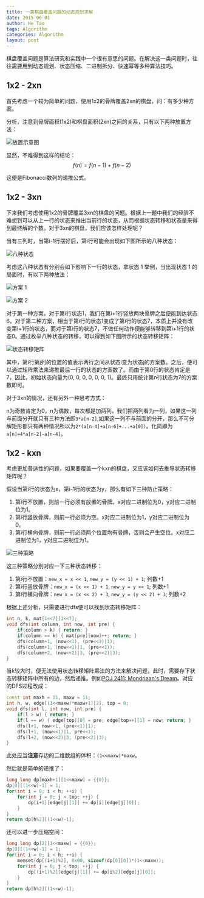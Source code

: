 ```yaml
---
title: 一类棋盘覆盖问题的动态规划求解
date: 2015-06-01
author: He Tao
tags: Algorithm
categories: Algorithm
layout: post
---
```


棋盘覆盖问题是算法研究和实践中一个很有意思的问题。在解决这一类问题时，往往需要用到动态规划、状态压缩、二进制拆分、快速幂等多种算法技巧。

1x2 - 2xn
----------

首先考虑一个较为简单的问题，使用1x2的骨牌覆盖2xn的棋盘，问：有多少种方案。

<!--more-->

分析，注意到骨牌面积(1x2)和棋盘面积(2xn)之间的关系，只有以下两种放置方法：

![放置示意图][1]

显然，不难得到这样的结论：$$f(n) = f(n-1) + f(n-2) $$

这便是Fibonacci数列的递推公式。

1x2 - 3xn
---------

下来我们考虑使用1x2的骨牌覆盖3xn的棋盘的问题。根据上一题中我们的经验不难想到可以从上一行的状态来推出当前行的状态，从而根据状态转移和状态量来得到最终解的个数。对于3xn的棋盘，我们应该怎样处理呢？

当有三列时，当第i-1行摆好后，第i行可能会出现如下图所示的八种状态：

![八种状态][2]

考虑这八种状态有分别会如下影响下一行的状态，拿状态 1 举例，当出现状态 1 的局面时，有以下两种放法：

![方案 1][3]

![方案 2][4]

对于第一种方案，对于第i行状态1，我们在第i+1行竖放两块骨牌之后便能到达状态6。对于第二种方案，相当于第i行的状态1变成了第i行的状态7，本质上并没有改变第i+1行的状态，而对于第i行的状态7，不做任何动作便能够转移到第i+1行的状态0。通过枚举八种状态的转移，可以得到如下图所示的状态转移矩阵：

![状态转移矩阵][5]

其中，第i行第j列的位置的值表示两行之间从状态i变为状态j的方案数。之后，便可以通过矩阵乘法来递推最后一行的状态的方案数了。而由于第0行的状态肯定是7，因此，初始状态向量为(0, 0, 0, 0, 0, 0, 1)。最终只用统计第n行状态为7的方案数即可。

对于3xn的情况，还有另外一种思考方式：

n为奇数肯定为0，n为偶数，每次都是加两列，我们把两列看为一列，如果这一列与前面分开就只有三种方法即`3*a[n-2]`,如果这一列不与前面的分开，那么不可分解矩形都只有两种情况所以为`2*(a[n-4]+a[n-6]+...+a[0])`。化简即为`a[n]=4*a[n-2]-a[n-4]`。

1x2 - kxn
---------

考虑更加普适性的问题，如果要覆盖一个kxn的棋盘，又应该如何去推导状态转移矩阵呢？

假设当第i行的状态为x，第i-1行的状态为y，那么有如下三种防止策略：

1. 第i行不放置，则前一行必须有放置的骨牌。x对应二进制位为0，y对应二进制位为1。
2. 第i行竖放骨牌，则前一行必须为空。x对应二进制位为1，y对应二进制位为0。
3. 第i行横向骨牌，则前一行必须两个位置均有骨牌，否则会产生空位。x对应二进制位为1，y对应二进制位为1。

![三种策略][6]

这三种策略分别对应一下三种状态转移：

1. 第i行不放置：`new_x = x << 1`, `new_y = (y << 1) + 1`; 列数+1
2. 第i行竖放骨牌：`new_x = (x << 1) + 1`, `new_y = y << 1`; 列数+1
3. 第i行横向骨牌：`new x = (x << 2) + 3`, `new_y = (y << 2) + 3`; 列数+2

根据上述分析，只需要进行dfs便可以找到状态转移矩阵：

```cpp
int n, k, mat[1<<7][1<<7];
void dfs(int column, int now, int pre) {
    if(column > k) { return; }
    if(column == k) { mat[pre][now]++; return; }
    dfs(column+1, (now<<1), (pre<<1)|1);
    dfs(column+1, (now<<1)|1, (pre<<1));
    dfs(column+2, (now<<2)|3, (pre<<2)|3);
}
```

当k较大时，便无法使用状态转移矩阵乘法的方法来解决问题，此时，需要存下状态转移矩阵中所有的边，然后递推。例如[POJ 2411: Mondriaan's Dream][7]。对应的DFS过程改成：

```cpp
const int maxh = 11, maxw = 11;
int h, w, edge[(1<<maxw)*maxw+1][2], top = 0;
void dfs(int l, int now, int pre) {
    if(l > w) { return; }
    if(l == w) { edge[top][0] = pre; edge[top++][1] = now; return; }
    dfs(l+1, now<<1, (pre<<1)|1);
    dfs(l+1, (now<<1)|1, pre<<1);
    dfs(l+2, (now<<2)|3, (pre<<2)|3);
}
```

此处应当**注意**存边的二维数组的体积：`(1<<maxw)*maxw`。

然后就是简单的递推了：

```cpp
long long dp[maxh+1][1<<maxw] = {{0}};
dp[0][(1<<w)-1] = 1;
for(int i = 0; i < h; ++i) {
    for(int j = 0; j < top; ++j) {
        dp[i+1][edge[j][1]] += dp[i][edge[j][0]];
    }
}
return dp[h%2][(1<<w)-1];
```

还可以进一步压缩空间：

```cpp
long long dp[2][1<<maxw] = {{0}};
dp[0][(1<<w)-1] = 1;
for(int i = 0; i < h; ++i) {
    memset(dp[(i+1)%2], 0x00, sizeof(dp[0][0])*(1<<maxw));
    for(int j = 0; j < top; ++j) {
        dp[(i+1)%2][edge[j][1]] += dp[i%2][edge[j][0]];
    }
}
return dp[h%2][(1<<w)-1];
```

<!------------------links----------------------->

[1]: {{site.url}}/resource/domino_tiling_dp/pic_1.png
[2]: {{site.url}}/resource/domino_tiling_dp/pic_2.png
[3]: {{site.url}}/resource/domino_tiling_dp/pic_3.png
[4]: {{site.url}}/resource/domino_tiling_dp/pic_4.png
[5]: {{site.url}}/resource/domino_tiling_dp/pic_5.png
[6]: {{site.url}}/resource/domino_tiling_dp/pic_6.png
[7]: http://poj.org/problem?id=2411
